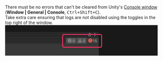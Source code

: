 There must be no errors that can't be cleared from Unity's [Console window](https://docs.unity3d.com/Manual/Console.html) (**Window | General | Console**, <kbd>Ctrl+Shift+C</kbd>).  
Take extra care ensuring that logs are not disabled using the toggles in the top right of the window.  
![console toggles](console-toggles.png)  